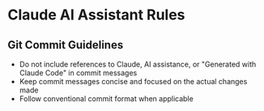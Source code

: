 # Claude AI Assistant Rules

## Git Commit Guidelines
- Do not include references to Claude, AI assistance, or "Generated with Claude Code" in commit messages
- Keep commit messages concise and focused on the actual changes made
- Follow conventional commit format when applicable